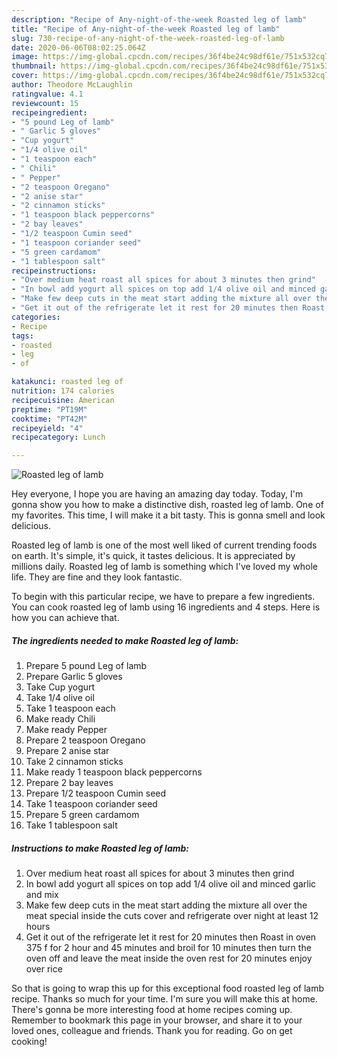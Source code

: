 ```yaml
---
description: "Recipe of Any-night-of-the-week Roasted leg of lamb"
title: "Recipe of Any-night-of-the-week Roasted leg of lamb"
slug: 730-recipe-of-any-night-of-the-week-roasted-leg-of-lamb
date: 2020-06-06T08:02:25.064Z
image: https://img-global.cpcdn.com/recipes/36f4be24c98df61e/751x532cq70/roasted-leg-of-lamb-recipe-main-photo.jpg
thumbnail: https://img-global.cpcdn.com/recipes/36f4be24c98df61e/751x532cq70/roasted-leg-of-lamb-recipe-main-photo.jpg
cover: https://img-global.cpcdn.com/recipes/36f4be24c98df61e/751x532cq70/roasted-leg-of-lamb-recipe-main-photo.jpg
author: Theodore McLaughlin
ratingvalue: 4.1
reviewcount: 15
recipeingredient:
- "5 pound Leg of lamb"
- " Garlic 5 gloves"
- "Cup yogurt"
- "1/4 olive oil"
- "1 teaspoon each"
- " Chili"
- " Pepper"
- "2 teaspoon Oregano"
- "2 anise star"
- "2 cinnamon sticks"
- "1 teaspoon black peppercorns"
- "2 bay leaves"
- "1/2 teaspoon Cumin seed"
- "1 teaspoon coriander seed"
- "5 green cardamom"
- "1 tablespoon salt"
recipeinstructions:
- "Over medium heat roast all spices for about 3 minutes then grind"
- "In bowl add yogurt all spices on top add 1/4 olive oil and minced garlic and mix"
- "Make few deep cuts in the meat start adding the mixture all over the meat special inside the cuts cover and refrigerate over night at least 12 hours"
- "Get it out of the refrigerate let it rest for 20 minutes then Roast in oven 375 f for 2 hour and 45 minutes and broil for 10 minutes then turn the oven off and leave the meat inside the oven rest for 20 minutes enjoy over rice"
categories:
- Recipe
tags:
- roasted
- leg
- of

katakunci: roasted leg of 
nutrition: 174 calories
recipecuisine: American
preptime: "PT19M"
cooktime: "PT42M"
recipeyield: "4"
recipecategory: Lunch

---
```



![Roasted leg of lamb](https://img-global.cpcdn.com/recipes/36f4be24c98df61e/751x532cq70/roasted-leg-of-lamb-recipe-main-photo.jpg)

Hey everyone, I hope you are having an amazing day today. Today, I'm gonna show you how to make a distinctive dish, roasted leg of lamb. One of my favorites. This time, I will make it a bit tasty. This is gonna smell and look delicious.

Roasted leg of lamb is one of the most well liked of current trending foods on earth. It's simple, it's quick, it tastes delicious. It is appreciated by millions daily. Roasted leg of lamb is something which I've loved my whole life. They are fine and they look fantastic.




To begin with this particular recipe, we have to prepare a few ingredients. You can cook roasted leg of lamb using 16 ingredients and 4 steps. Here is how you can achieve that.

<!--inarticleads1-->

##### The ingredients needed to make Roasted leg of lamb:

1. Prepare 5 pound Leg of lamb
1. Prepare  Garlic 5 gloves
1. Take Cup yogurt
1. Take 1/4 olive oil
1. Take 1 teaspoon each
1. Make ready  Chili
1. Make ready  Pepper
1. Prepare 2 teaspoon Oregano
1. Prepare 2 anise star
1. Take 2 cinnamon sticks
1. Make ready 1 teaspoon black peppercorns
1. Prepare 2 bay leaves
1. Prepare 1/2 teaspoon Cumin seed
1. Take 1 teaspoon coriander seed
1. Prepare 5 green cardamom
1. Take 1 tablespoon salt




<!--inarticleads2-->

##### Instructions to make Roasted leg of lamb:

1. Over medium heat roast all spices for about 3 minutes then grind
1. In bowl add yogurt all spices on top add 1/4 olive oil and minced garlic and mix
1. Make few deep cuts in the meat start adding the mixture all over the meat special inside the cuts cover and refrigerate over night at least 12 hours
1. Get it out of the refrigerate let it rest for 20 minutes then Roast in oven 375 f for 2 hour and 45 minutes and broil for 10 minutes then turn the oven off and leave the meat inside the oven rest for 20 minutes enjoy over rice




So that is going to wrap this up for this exceptional food roasted leg of lamb recipe. Thanks so much for your time. I'm sure you will make this at home. There's gonna be more interesting food at home recipes coming up. Remember to bookmark this page in your browser, and share it to your loved ones, colleague and friends. Thank you for reading. Go on get cooking!
